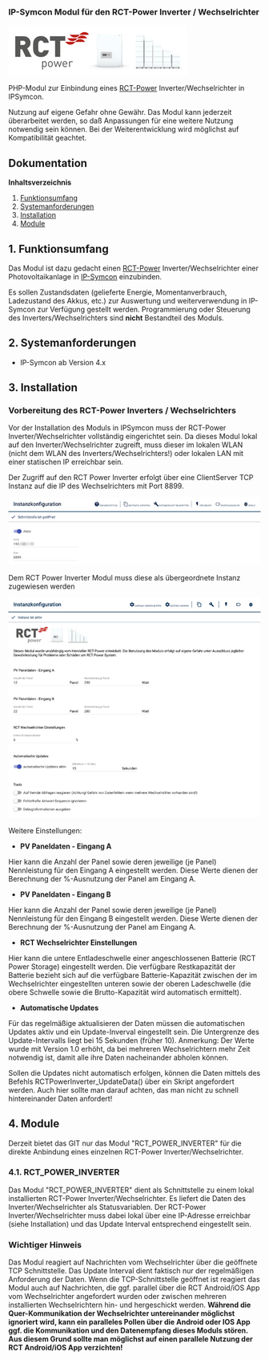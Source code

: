### IP-Symcon Modul für den RCT-Power Inverter / Wechselrichter

<img src="./imgs/RCT%20Power%20Logo.png">

PHP-Modul zur Einbindung eines [RCT-Power](http://www.rct-power.com) Inverter/Wechselrichter in IPSymcon. 

Nutzung auf eigene Gefahr ohne Gewähr. Das Modul kann jederzeit überarbeitet werden, so daß Anpassungen für eine weitere Nutzung notwendig sein können. Bei der Weiterentwicklung wird möglichst auf Kompatibilität geachtet. 

## Dokumentation

**Inhaltsverzeichnis**

1. [Funktionsumfang](#1-funktionsumfang) 
2. [Systemanforderungen](#2-systemanforderungen)
3. [Installation](#3-installation)
4. [Module](#4-module)

## 1. Funktionsumfang

Das Modul ist dazu gedacht einen [RCT-Power](http://www.rct-power.com) Inverter/Wechselrichter einer Photovoltaikanlage in [IP-Symcon](www.ip-symcon.de) einzubinden. 

Es sollen Zustandsdaten (gelieferte Energie, Momentanverbrauch, Ladezustand des Akkus, etc.) zur Auswertung und weiterverwendung in IP-Symcon zur Verfügung gestellt werden. Programmierung oder Steuerung des Inverters/Wechselrichters sind __nicht__ Bestandteil des Moduls.

## 2. Systemanforderungen
- IP-Symcon ab Version 4.x

## 3. Installation

### Vorbereitung des RCT-Power Inverters / Wechselrichters
Vor der Installation des Moduls in IPSymcon muss der RCT-Power Inverter/Wechselrichter vollständig eingerichtet sein. Da dieses Modul lokal auf den Inverter/Wechselrichter zugreift, muss dieser im lokalen WLAN (nicht dem WLAN des Inverters/Wechselrichters!) oder lokalen LAN mit einer statischen IP erreichbar sein. 

Der Zugriff auf den RCT Power Inverter erfolgt über eine ClientServer TCP Instanz auf die IP des Wechselrichters mit Port 8899.

<p align="center">
  <img width="800" src="./imgs/RCT%20Gateway%20Konfiguration.png">
</p>

Dem RCT Power Inverter Modul muss diese als übergeordnete Instanz zugewiesen werden

<p align="center">
  <img width="800" src="./imgs/RCT%20Modul%20Instanzkonfiguration.png">
</p>

Weitere Einstellungen:
- **PV Paneldaten - Eingang A**

Hier kann die Anzahl der Panel sowie deren jeweilige (je Panel) Nennleistung für den Eingang A eingestellt werden. Diese Werte dienen der Berechnung der %-Ausnutzung der Panel am Eingang A.
- **PV Paneldaten - Eingang B**

Hier kann die Anzahl der Panel sowie deren jeweilige (je Panel) Nennleistung für den Eingang B eingestellt werden. Diese Werte dienen der Berechnung der %-Ausnutzung der Panel am Eingang A.
- **RCT Wechselrichter Einstellungen**

Hier kann die untere Entladeschwelle einer angeschlossenen Batterie (RCT Power Storage) eingestellt werden. Die verfügbare Restkapazität der Batterie bezieht sich auf die verfügbare Batterie-Kapazität zwischen der im Wechselrichter eingestellten unteren sowie der oberen Ladeschwelle (die obere Schwelle sowie die Brutto-Kapazität wird automatisch ermittelt).
- **Automatische Updates**

Für das regelmäßige aktualisieren der Daten müssen die automatischen Updates aktiv und ein Update-Inverval eingestellt sein. Die Untergrenze des Update-Intervalls liegt bei 15 Sekunden (früher 10).
Anmerkung: Der Werte wurde mit Version 1.0 erhöht, da bei mehreren Wechselrichtern mehr Zeit notwendig ist, damit alle ihre Daten nacheinander abholen können. 

Sollen die Updates nicht automatisch erfolgen, können die Daten mittels des Befehls RCTPowerInverter_UpdateData() über ein Skript angefordert werden. Auch hier sollte man darauf achten, das man nicht zu schnell hintereinander Daten anfordert!

## 4. Module
Derzeit bietet das GIT nur das Modul "RCT_POWER_INVERTER" für die direkte Anbindung eines einzelnen RCT-Power Inverter/Wechselrichter. 

### 4.1. RCT_POWER_INVERTER

Das Modul "RCT_POWER_INVERTER" dient als Schnittstelle zu einem lokal installierten RCT-Power Inverter/Wechselrichter. Es liefert die Daten des Inverter/Wechselrichter als Statusvariablen. Der RCT-Power Inverter/Wechselrichter muss dabei lokal über eine IP-Adresse erreichbar (siehe Installation) und das Update Interval entsprechend eingestellt sein.

### Wichtiger Hinweis
Das Modul reagiert auf Nachrichten vom Wechselrichter über die geöffnete TCP Schnittstelle. Das Update Interval dient faktisch nur der regelmäßigen Anforderung der Daten. Wenn die TCP-Schnittstelle geöffnet ist reagiert das Modul auch auf Nachrichten, die ggf. parallel über die RCT Android/iOS App vom Wechselrichter angefordert wurden oder zwischen mehreren installierten Wechselrichtern hin- und hergeschickt werden. 
**Während die Quer-Kommunikation der Wechselrichter untereinander möglichst ignoriert wird, kann ein paralleles Pollen über die Android oder IOS App ggf. die Kommunikation und den Datenempfang dieses Moduls stören. Aus diesem Grund sollte man möglichst auf einen parallele Nutzung der RCT Android/iOS App verzichten!**
